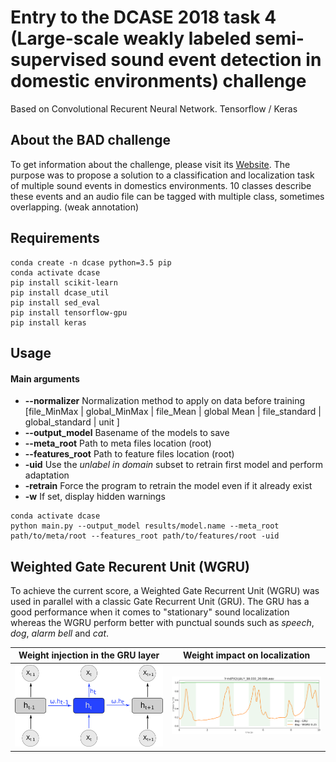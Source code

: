 # Entry to the DCASE 2018 task 4 (Large-scale weakly labeled semi-supervised sound event detection in domestic environments) challenge
Based on Convolutional Recurent Neural Network. Tensorflow / Keras

## About the BAD challenge
To get information about the challenge, please visit its
[Website](http://dcase.community/challenge2018/task-large-scale-weakly-labeled-semi-supervised-sound-event-detection).
The purpose was to propose a solution to a classification and localization task of multiple sound events in domestics environments. 10 classes describe these events and an audio file can be tagged with multiple class, sometimes
 overlapping. (weak annotation)

## Requirements
```
conda create -n dcase python=3.5 pip
conda activate dcase
pip install scikit-learn
pip install dcase_util
pip install sed_eval
pip install tensorflow-gpu
pip install keras
```

## Usage
#### Main arguments
 * **--normalizer** Normalization method to apply on data before training [file_MinMax | global_MinMax |
  file_Mean | global Mean | file_standard | global_standard | unit ]
 * **--output_model** Basename of the models to save
 * **--meta_root** Path to meta files location (root)
 * **--features_root** Path to feature files location (root)
 * **-uid** Use the *unlabel in domain* subset to retrain first model and perform adaptation
 * **-retrain** Force the program to retrain the model even if it already exist
 * **-w** If set, display hidden warnings

```
conda activate dcase
python main.py --output_model results/model.name --meta_root path/to/meta/root --features_root path/to/features/root -uid
```


## Weighted Gate Recurent Unit (WGRU)
To achieve the current score, a Weighted Gate Recurrent Unit (WGRU) was used in parallel with a  classic Gate Recurrent Unit (GRU). The GRU has a good performance when it comes to "stationary" sound localization whereas the WGRU perform better with punctual sounds such as *speech*, *dog*, *alarm bell* and *cat*.

Weight injection in the GRU layer      | Weight impact on localization
---------------------------------------|---------------------------------------------
<img src="./img/WGRU.png" width="250"> | <img src="./img/gru_wgru_combi.png" width="250">
